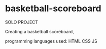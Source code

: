 # basketball-scoreboard

SOLO PROJECT

Creating a basketball scoreboard,

programming languages used: HTML CSS JS
